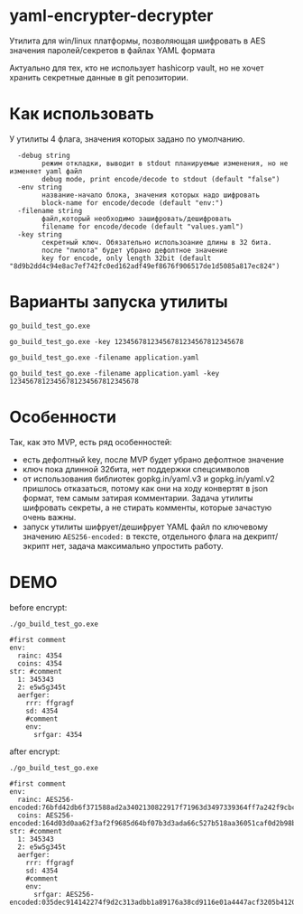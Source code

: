 # yaml-encrypter-decrypter

Утилита для win/linux платформы, позволяющая шифровать в AES значения паролей/секретов в файлах YAML формата

Актуально для тех, кто не использует hashicorp vault, но не хочет хранить секретные данные в git репозитории.

# Как использовать
У утилиты 4 флага, значения которых задано по умолчанию.
```
  -debug string
        режим откладки, выводит в stdout планируемые изменения, но не изменяет yaml файл
        debug mode, print encode/decode to stdout (default "false")
  -env string
        название-начало блока, значения которых надо шифровать
        block-name for encode/decode (default "env:")
  -filename string
        файл,который необходимо зашифровать/дешифровать
        filename for encode/decode (default "values.yaml")
  -key string
        секретный ключ. Обязательно использоание длины в 32 бита.
        после "пилота" будет убрано дефолтное значение
        key for encode, only length 32bit (default "8d9b2dd4c94e8ac7ef742fc0ed162adf49ef8676f906517de1d5085a817ec824")
```

# Варианты запуска утилиты
`go_build_test_go.exe`

`go_build_test_go.exe -key 12345678123456781234567812345678`

`go_build_test_go.exe -filename application.yaml`

`go_build_test_go.exe -filename application.yaml -key 12345678123456781234567812345678`

# Особенности 
Так, как это MVP, есть ряд особенностей:
- есть дефолтный key, после MVP будет убрано дефолтное значение
- ключ пока длинной 32бита, нет поддержки спецсимволов
- от использования библиотек gopkg.in/yaml.v3 и gopkg.in/yaml.v2 пришлось отказаться, потому как они на ходу конвертят в json формат, тем самым затирая комментарии. Задача утилиты шифровать секреты, а не стирать комменты, которые зачастую очень важны.
- запуск утилиты шифрует/дешифрует YAML файл по ключевому значению `AES256-encoded:` в тексте, отдельного флага на декрипт/экрипт нет, задача максимально упростить работу.

# DEMO

before encrypt:

`./go_build_test_go.exe`
```
#first comment
env:
  rainc: 4354
  coins: 4354
str: #comment
  1: 345343
  2: e5w5g345t
  aerfger:
    rrr: ffgragf
    sd: 4354
    #comment
    env:
      srfgar: 4354

```

after encrypt:

`./go_build_test_go.exe`
```
#first comment
env:
  rainc: AES256-encoded:76bfd42db6f371588ad2a3402130822917f71963d3497339364ff7a242f9cbcd
  coins: AES256-encoded:164d03d0aa62f3af2f9685d64bf07b3d3ada66c527b518aa36051caf0d2b98b3
str: #comment
  1: 345343
  2: e5w5g345t
  aerfger:
    rrr: ffgragf
    sd: 4354
    #comment
    env:
      srfgar: AES256-encoded:035dec914142274f9d2c313adbb1a89176a38cd9116e01a4447acf3205b4120b

```